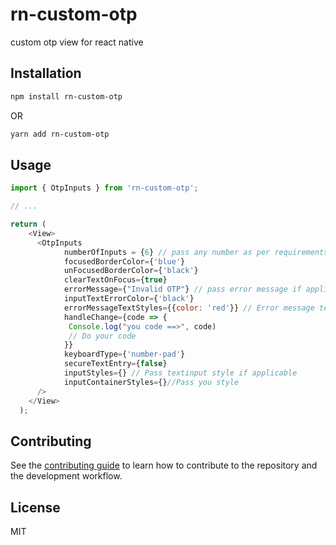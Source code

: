 # rn-custom-otp

custom otp view for react native

## Installation

```sh
npm install rn-custom-otp
```

OR

```sh
yarn add rn-custom-otp
```

## Usage

```js
import { OtpInputs } from 'rn-custom-otp';

// ...

return (
    <View>
      <OtpInputs
            numberOfInputs = {6} // pass any number as per requirements
            focusedBorderColor={'blue'}
            unFocusedBorderColor={'black'}
            clearTextOnFocus={true}
            errorMessage={"Invalid OTP"} // pass error message if applicable
            inputTextErrorColor={'black'}
            errorMessageTextStyles={{color: 'red'}} // Error message text style
            handleChange={code => {
             Console.log("you code ==>", code)
             // Do your code
            }}
            keyboardType={'number-pad'}
            secureTextEntry={false}
            inputStyles={} // Pass textinput style if applicable
            inputContainerStyles={}//Pass you style
      />
    </View>
  );
```

## Contributing

See the [contributing guide](CONTRIBUTING.md) to learn how to contribute to the repository and the development workflow.

## License

MIT

```

```
